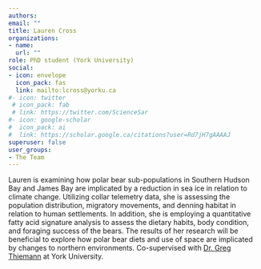```yaml
---
authors:
email: ""
title: Lauren Cross
organizations:
- name: 
  url: ""
role: PhD student (York University)
social:
- icon: envelope
  icon_pack: fas
  link: mailto:lcross@yorku.ca
#- icon: twitter
 # icon_pack: fab
 # link: https://twitter.com/ScienceSar
#- icon: google-scholar
#  icon_pack: ai
#  link: https://scholar.google.ca/citations?user=Rd7jH7gAAAAJ
superuser: false
user_groups:
- The Team
---
```


Lauren is examining how polar bear sub-populations in Southern Hudson Bay and James Bay are implicated by a reduction in sea ice in relation to climate change. Utilizing collar telemetry data, she is assessing the population distribution, migratory movements, and denning habitat in relation to human settlements. In addition, she is employing a quantitative fatty acid signature analysis to assess the dietary habits, body condition, and foraging success of the bears. The results of her research will be beneficial to explore how polar bear diets and use of space are implicated by changes to northern environments. Co-supervised with [Dr. Greg Thiemann](https://biology.gradstudies.yorku.ca/faculty/g-thiemann/) at York University.   

